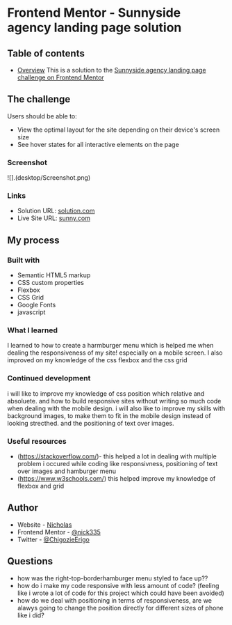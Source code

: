# Frontend Mentor - Sunnyside agency landing page solution


## Table of contents
- [Overview](#overview)
This is a solution to the [Sunnyside agency landing page challenge on Frontend Mentor](https://www.frontendmentor.io/challenges/sunnyside-agency-landing-page-7yVs3B6ef)

## The challenge

Users should be able to:

- View the optimal layout for the site depending on their device's screen size
- See hover states for all interactive elements on the page


### Screenshot
![].(desktop/Screenshot.png)

### Links
- Solution URL: [solution.com](https://github.com/nick335/sunny)
- Live Site URL: [sunny.com](https://nick335.github.io/sunny/)

## My process


### Built with
- Semantic HTML5 markup
- CSS custom properties
- Flexbox
- CSS Grid
- Google Fonts
- javascript


### What I learned
I learned to how to create a harmburger menu which is helped me when dealing the responsiveness of my site! especially on a mobile screen.
I also improved on my knowledge of the css flexbox and the css grid

### Continued development
i will like to improve my knowledge of css position which relative and absoluete.
and how to build responsive sites without writing so much code when dealing with the mobile design.
i will also like to improve my skills with background images, to make them to fit in the mobile design instead of looking strecthed. and the positioning of text over images.


### Useful resources
- (https://stackoverflow.com/)- this helped a lot in dealing with multiple problem i occured while coding like responsivness, positioning of text over images and hamburger menu
- (https://www.w3schools.com/) this helped improve my knowledge of flexbox and grid

## Author
- Website - [Nicholas](https://www.your-site.com)
- Frontend Mentor - [@nick335](https://www.frontendmentor.io/profile/nick335)
- Twitter - [@ChigozieErigo](https://www.twitter.com/ChigozieErigo)


## Questions
- how was the right-top-borderhamburger menu styled to face up??
- how do i make my code responsive with less amount of code? (feeling like i wrote a lot of code for this project which could have been avoided)
- how do we deal with positioning in terms of responsiveness, are we alawys going to change the position directly for different sizes of phone like i did? 